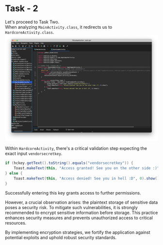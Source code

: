 # Task - 2

Let's proceed to Task Two.  
When analyzing `MainActivity.class`, it redirects us to `HardcoreActivity.class`.  
![Untitled](DIVA%20ScreenShots/Level%20-%202%20(HardcoreActivity).png)

Within `HardcoreActivity`, there's a critical validation step expecting the exact input `vendorsecretkey`.
```java
if (hckey.getText().toString().equals("vendorsecretkey")) {
    Toast.makeText(this, "Access granted! See you on the other side :)", 0).show();
} else {
    Toast.makeText(this, "Access denied! See you in hell :D", 0).show();
}
```
Successfully entering this key grants access to further permissions.

However, a crucial observation arises: the plaintext storage of sensitive data poses a security risk. To mitigate such vulnerabilities, it is strongly recommended to encrypt sensitive information before storage. This practice enhances security measures and prevents unauthorized access to critical resources.

By implementing encryption strategies, we fortify the application against potential exploits and uphold robust security standards.